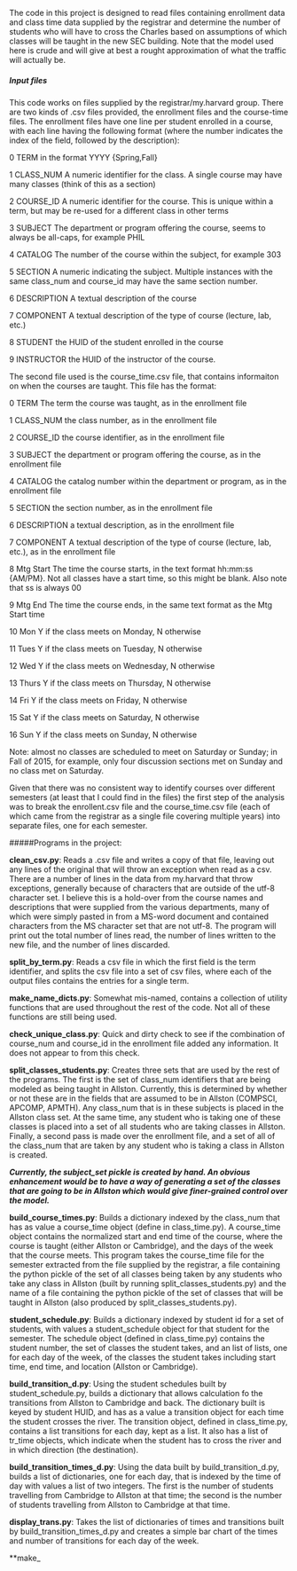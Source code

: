 The code in this project is designed to read files containing enrollment data and class 
time data supplied by the registrar and determine the number of students who will have to 
cross the Charles based on assumptions of which classes will be taught in the new SEC building.
Note that the model used here is crude and will give at best a rought approximation of what the
traffic will actually be.

##### Input files

This code works on files supplied by the registrar/my.harvard group. There are two kinds of .csv files provided, the
enrollment files and the course-time files. The enrollment files have one line per student enrolled in a course, with
each line having the following format (where the number indicates
the index of the field, followed by the description):

0 TERM in the format YYYY {Spring,Fall}

1 CLASS_NUM A numeric identifier for the class. A single course may have many classes (think of this as a section)

2 COURSE_ID A numeric identifier for the course. This is unique within a term, but may be re-used for a different class
in other terms

3 SUBJECT The department or program offering the course, seems to always be all-caps, for example PHIL

4 CATALOG The number of the course within the subject, for example 303

5 SECTION A numeric indicating the subject. Multiple instances with the same class_num and course_id may have the 
same section number. 

6 DESCRIPTION A textual description of the course 

7 COMPONENT A textual description of the type of course (lecture, lab, etc.)

8 STUDENT the HUID of the student enrolled in the course

9 INSTRUCTOR the HUID of the instructor of the course.

The second file used is the course_time.csv file, that contains informaiton on when the courses are taught. This file has
the format:

0 TERM The term the course was taught, as in the enrollment file

1 CLASS_NUM the class number, as in the enrollment file

2 COURSE_ID the course identifier, as in the enrollment file

3 SUBJECT the department or program offering the course, as in the enrollment file

4 CATALOG the catalog number within the department or program, as in the enrollment file

5 SECTION the section number, as in the enrollment file

6 DESCRIPTION a textual description, as in the enrollment file

7 COMPONENT A textual description of the type of course (lecture, lab, etc.), as in the enrollment file

8 Mtg Start The time the course starts, in the text format hh:mm:ss {AM/PM}. Not all classes have a start time, so this
might be blank. Also note that ss is always 00

9 Mtg End The time the course ends, in the same text format as the Mtg Start time

10 Mon Y if the class meets on Monday, N otherwise

11 Tues Y if the class meets on Tuesday, N otherwise

12 Wed Y if the class meets on Wednesday, N otherwise

13 Thurs Y if the class meets on Thursday, N otherwise

14 Fri Y if the class meets on Friday, N otherwise

15 Sat Y if the class meets on Saturday, N otherwise

16 Sun Y if the class meets on Sunday, N otherwise

Note: almost no classes are scheduled to meet on Saturday or Sunday; in Fall of 2015, for example, only four discussion
sections met on Sunday and no class met on Saturday.

Given that there was no consistent way to identify courses over different semesters (at least that I could find in the
files) the first step of the analysis was to break the enrollent.csv file and the course_time.csv file (each of which
came from the registrar as a single file covering multiple years) into separate files, one for each semester.

#####Programs in the project:

**clean_csv.py**: Reads a .csv file and writes a copy of that file, leaving out any lines of the
original that will throw an exception when read as a csv. There are a number of lines in the data
from my.harvard that throw exceptions, generally because of characters that are outside of the
utf-8 character set. I believe this is a hold-over from the course names and descriptions that
were supplied from the various departments, many of which were simply pasted in from a MS-word
document and contained characters from the MS character set that are not utf-8. The program 
will print out the total number of lines read, the number of lines written to the new file, and
the number of lines discarded.

**split_by_term.py**: Reads a csv file in which the first field is the term identifier, and splits the csv file into
a set of csv files, where each of the output files contains the entries for a single term.

**make_name_dicts.py**: Somewhat mis-named, contains a collection of utility functions that are
used throughout the rest of the code. Not all of these functions are still being used.

**check_unique_class.py**: Quick and dirty check to see if the combination of course_num and course_id in the enrollment
file added any information. It does not appear to from this check.

**split_classes_students.py**: Creates three sets that are used by the rest of the programs. The first is the set of 
class_num identifiers that are being modeled as being taught in Allston. Currently, this is determined by whether or not 
these are in the fields that are assumed to be in Allston (COMPSCI, APCOMP, APMTH). Any class_num that is in these
subjects is placed in the Allston class set. At the same time, any student who is taking one of these classes is placed
into a set of all students who are taking classes in Allston. Finally, a second pass is made over the enrollment file,
and a set of all of the class_num that are taken by any student who is taking a class in Allston is created.

***Currently, the subject_set pickle is created by hand. An obvious enhancement would be to have a way of generating a set
of the classes that are going to be in Allston which would give finer-grained control over the model.***

**build_course_times.py**: Builds a dictionary indexed by the class_num that has as value a course_time object (define
in class_time.py). A course_time object contains the normalized start and end time of the course, where the course is
taught (either Allston or Cambridge), and the days of the week that the course meets. This program takes the course_time
file for the semester extracted from the file supplied by the registrar, a file containing the python pickle of the set 
of all classes being taken by any students who take any class in Allston (built by running split_classes_students.py) 
and the name of a file containing the python pickle of the set of classes that will be taught in Allston (also produced 
by split_classes_students.py).

**student_schedule.py**: Builds a dictionary indexed by student id for a set of students, with values a student_schedule 
object for that student for the semester. The schedule object (defined in class_time.py) contains the student number, the
set of classes the student takes, and an list of lists, one for each day of the week, of the classes the student takes
including start time, end time, and location (Allston or Cambridge).

**build_transition_d.py**: Using the student schedules built by student_schedule.py, builds a dictionary that allows
calculation fo the transitions from Allston to Cambridge and back. The dictionary built is keyed by student HUID, and
has as a value a transition object for each time the student crosses the river. The transition object, defined in
class_time.py, contains a list transitions for each day, kept as a list. It also has a list of tr_time objects, which 
indicate when the student has to cross the river and in which direction (the destination). 

**build_transition_times_d.py**: Using the data built by build_transition_d.py, builds a list of dictionaries, one for 
each day, that is indexed by the time of day with values a list of two integers. The first is the number of students 
travelling from Cambridge to Allston at that time; the second is the number of students travelling from Allston to 
Cambridge at that time.

**display_trans.py**: Takes the list of dictionaries of times and transitions built by build_transition_times_d.py and 
creates a simple bar chart of the times and number of transitions for each day of the week.

**make_ 